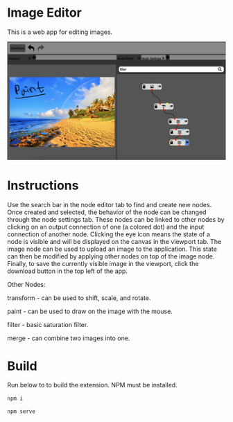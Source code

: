 # Image Editor
This is a web app for editing images.

![example image](examples/example.png)

Instructions
===
Use the search bar in the node editor tab to find and create
new nodes. Once created and selected, the behavior of the node can be changed
through the node settings tab.
These nodes can be linked to other nodes by clicking
on an output connection of one (a colored dot) and the input
connection of another node. Clicking the eye icon means the state of a
node is visible and will be displayed on the canvas in the viewport tab.
The image node can be used to upload an image to the application. This state
can then be modified by applying other nodes on top of the image node.
Finally, to save the currently visible image in the viewport, click
the download button in the top left of the app.

Other Nodes:

transform - can be used to shift, scale, and rotate.

paint - can be used to draw on the image with the mouse.

filter - basic saturation filter.

merge - can combine two images into one.

Build
===
Run below to to build the extension. NPM must be installed.

```
npm i
```

```
npm serve
```
